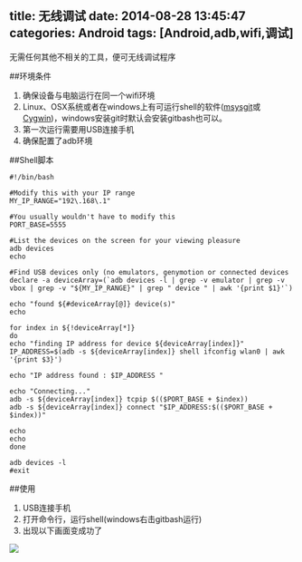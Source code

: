 title: 无线调试
date: 2014-08-28 13:45:47
categories: Android
tags: [Android,adb,wifi,调试]
---
无需任何其他不相关的工具，便可无线调试程序
<!--more-->
##环境条件
1. 确保设备与电脑运行在同一个wifi环境
2. Linux、OSX系统或者在windows上有可运行shell的软件([msysgit](http://msysgit.github.io/)或[Cygwin](http://www.cygwin.com/))，windows安装git时默认会安装gitbash也可以。
3. 第一次运行需要用USB连接手机
4. 确保配置了adb环境

##Shell脚本
```shell
#!/bin/bash
   
#Modify this with your IP range
MY_IP_RANGE="192\.168\.1"

#You usually wouldn't have to modify this
PORT_BASE=5555

#List the devices on the screen for your viewing pleasure
adb devices
echo

#Find USB devices only (no emulators, genymotion or connected devices
declare -a deviceArray=(`adb devices -l | grep -v emulator | grep -v vbox | grep -v "${MY_IP_RANGE}" | grep " device " | awk '{print $1}'`)  

echo "found ${#deviceArray[@]} device(s)"
echo

for index in ${!deviceArray[*]}
do
echo "finding IP address for device ${deviceArray[index]}"
IP_ADDRESS=$(adb -s ${deviceArray[index]} shell ifconfig wlan0 | awk '{print $3}')

echo "IP address found : $IP_ADDRESS "

echo "Connecting..."
adb -s ${deviceArray[index]} tcpip $(($PORT_BASE + $index))
adb -s ${deviceArray[index]} connect "$IP_ADDRESS:$(($PORT_BASE + $index))"

echo
echo
done

adb devices -l
#exit
```

##使用
1. USB连接手机
2. 打开命令行，运行shell(windows右击gitbash运行)
3. 出现以下画面变成功了 

![](/img/14082802.png)